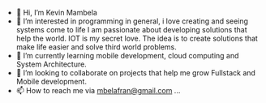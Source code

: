 - 👋 Hi, I’m Kevin Mambela
- 👀 I’m interested in programming in general, i love creating and seeing systems come to life I am passionate about developing solutions that help the world. IOT is my secret love. The idea is to create solutions that make life easier and solve third world problems. 
- 🌱 I’m currently learning mobile development, cloud computing and System Architecture.
- 💞️ I’m looking to collaborate on projects that help me grow Fullstack and Mobile development. 
- 📫 How to reach me via mbelafran@gmail.com ...

<!---
Mambela/Mambela is a ✨ special ✨ repository because its `README.md` (this file) appears on your GitHub profile.
You can click the Preview link to take a look at your changes.
--->
